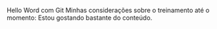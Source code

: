 Hello Word com Git
Minhas considerações sobre o treinamento até o momento:
Estou gostando bastante do conteúdo.
